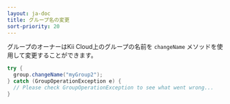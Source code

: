 ```yaml
---
layout: ja-doc
title: グループ名の変更
sort-priority: 20
---
```

グループのオーナーはKii Cloud上のグループの名前を `changeName` メソッドを使用して変更することができます。

```java
try {
  group.changeName("myGroup2");
} catch (GroupOperationException e) {
  // Please check GroupOperationException to see what went wrong...
}
```
